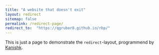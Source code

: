 ```yaml
---
title: "A website that doesn't exit"
layout: redirect
sitemap: false
permalink: /redirect-page/
redirect_to:  "https://qgruber8.github.io/rbp/"
---
```

This is just a page to demonstrate the `redirect`-layout, programmend by [Kanishk](http://codingtips.kanishkkunal.in/about/).